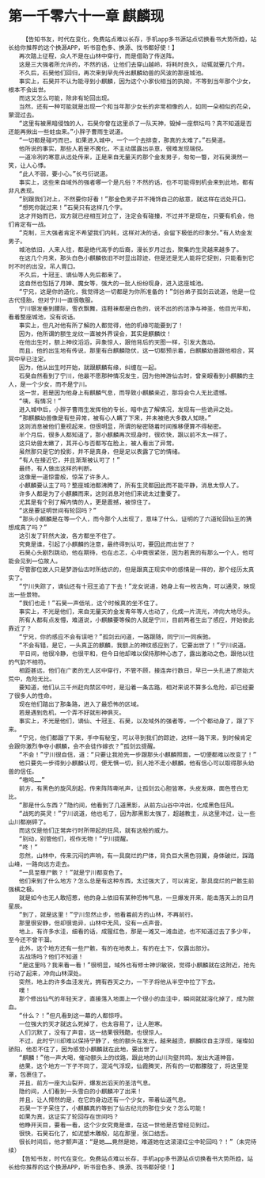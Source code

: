 # 第一千零六十一章 麒麟现
        【告知书友，时代在变化，免费站点难以长存，手机app多书源站点切换看书大势所趋，站长给你推荐的这个换源APP，听书音色多、换源、找书都好使！】
       再次踏上征程，众人不是在山林中穿行，而是借助了传送阵。
       这是三大强者所允许的，不然的话，让他们去穿山越岭，将耗时良久，动辄就要几个月。
       不久后，石昊他们回归，再次来到早先传出麒麟幼兽的风波的那座城池。
       事实上，石昊并不认为能寻到小麒麟，因为这个小家伙相当的执拗，不等到当年那个少女，根本不会出世。
       而这又怎么可能，除非有轮回出现。
       当然，还有一种可能就是出现一个和当年那少女长的非常相像的人，如同一朵相似的花朵，蒙混过去。
       “这里有被黑暗侵蚀的人，石昊你曾在这里杀了一队天神，毁掉一座祭坛吗？真不知道是否还能再揪出一些蛀虫来。”小胖子曹雨生说道。
       “一切都是碰巧而已，如果进入城中，一个一个去排查，那真的太难了。”石昊道。
       他所说的事实，那些人若是不魔化，不主动展露出杀意，很难发现端倪。
       一道冷冽的寒意从远处传来，正是来自无量天的那个金发男子，匆匆一瞥，对石昊漠然一笑，让人心悸。
       “此人不弱，要小心。”长弓衍说道。
       事实上，这些来自域外的强者哪一个是凡俗？不然的话，也不可能得到机会来到此地，都有非凡表现。
       “别跟我们对上，不然要你好看！”那金色男子并不掩饰自己的敌意，就这样在远处开口。
       “想死你就过来！”石昊只有这样几个字。
       这才开始而已，双方就已经相互对立了，注定会有碰撞，不过并不是现在，只要有机会，他们肯定有一战。
       “克制，三大强者肯定不希望我们内耗，这样对决的话，会留下极低的印象分。”有人劝金发男子。
       城池依旧，人来人往，都是绝代高手的后裔，漫长岁月过去，聚集的生灵越来越多了。
       在这几个月来，那头白色小麒麟依旧不时显出踪迹，但是还是无人能将它捉到，只能看到它时不时的出没，吊人胃口。
       不久后，十冠王、谪仙等人先后都来了。
       这自然也包括了月婵、魔女等，强大的一批人纷纷现身，进入这座城池。
       “宁兄，这是你的造化，我觉得这一切都是为你所准备的！”剑谷弟子孤剑云说道，他是一位古代怪胎，但对宁川一直很敬服。
       宁川银发垂到腰际，雪衣飘舞，连鞋袜都是白色的，说不出的的洁净与神圣，他目光平和，看着整座城池，没有说话。
       事实上，但凡对他有所了解的人都觉得，他的机缘可能要到了！
       因为，他所谓的额生龙纹一直被外界误会，其实是麒麟纹！
       在他出生时，额上神纹滔滔，异象惊人，跟他背后的天图一样，引发大轰动。
       而且，他的出生地有传说，那里有白麒麟隐伏，这一切都预示着，白麒麟幼兽跟他相合，冥冥中早已注定。
       因为，他从出生时开始，就跟麒麟有缘，纠缠在一起。
       石昊自然看到了宁川，他最不愿那种情况发生，因为他神游仙古时，曾亲眼看到小麒麟的主人，是一个少女，而不是宁川。
       这一世，若是因为他身上有麒麟气息，而导致小麒麟亲近，那将会令人无比遗憾。
       “咦，有情况！”
       进入城中后，小胖子曹雨生发挥他的专长，暗中去了解情况，发现有一些诡异之处。
       “那麒麟幼兽像是有些异常，被有心人瞒了下来，并未被绝大多数人知晓。”
       这则消息被他们重视起来，但很明显，所谓的秘密随着时间推移便算不得秘密。
       半个月后，很多人都知道了，那小麒麟再次现身时，很欢快，跟以前不太一样了。
       这只幼兽太嫩了，其开心与否都写在脸上，被人看出了异常。
       虽然那只是它的投影，并不是真身，但是足以表露了它的情绪。
       “有人在接近它，并且渐渐被认可了！”
       最终，有人做出这样的判断。
       这像是一道惊雷般，惊呆了许多人。
       小麒麟要认主了吗？整座城池都沸腾了，所有生灵都因此而不能平静，消息太惊人了。
       许多人都是为了小麒麟而来，这则消息对他们来说太过重要了。
       尤其是有个别了解内情的人，更是震撼，被惊住了。
       “这是要证明世间有轮回吗？”
       “那头小麒麟是在等一个人，而今那个人出现了，意味了什么，证明的了六道轮回仙王的猜想成真了吗？”
       这引发了轩然大波，各方都坐不住了。
       究竟是谁，引起了小麒麟的注意，最终得到认可，要因此而出世了？
       石昊心头剧烈跳动，他在期待，也在忐忑，心中竟很紧张，因为若真的有那么一个人，他可能会见到一位故人。
       尽管那位故人只是梦游仙古时所结识的，但是跟真正现实中的感情是一样的，那个经历太真实了。
       “宁川失踪了，谪仙还有十冠王追了下去！”龙女说道，她身上有一枚古角，可以通灵，映现出一些景物。
       “我们也走！”石昊一声低吼，这个时候真的坐不住了。
       事实上，不光是他们，来自无量天的金发青年等人也动了，化成一片流光，冲向大地尽头。
       所有人都有点发懵，难道说，小麒麟要等候的人就是宁川，目前两者生出了感应，开始彼此靠近了？
       “宁兄，你的感应不会有误吧？”孤剑云问道，一路跟随，同宁川一同疾驰。
       “不会有错，是它，一头真正的麒麟，我额上的神纹感应到了，它要出世了！”宁川说道。
       平日间，他很冷静，也很平和，但今日他却难以保持那种心态了，露出激动之色，跟他以往的气韵不相符。
       相距甚远，他们在广袤的无人区中穿行，不管不顾，接连奔行数日，早已一头扎进了原始大荒中，危险无比。
       要知道，他们从三千州赶向禁区中时，是沿着一条古路，相对来说不算多么危险，却已经要了很多人的性命。
       现在他们踏出了那条路，进入了最恐怖的区域。
       若是遇到危机，一个弄不好就形神俱灭。
       事实上，不光是他们，谪仙、十冠王、石昊，以及域外的强者等，一个个都动身了，跟了下来。
       “宁兄，他们都跟了下来，手中有秘宝，可以寻到我们的踪迹，这样一路下来，到时候肯定会跟你激烈争夺小麒麟，会不会徒作嫁衣？”孤剑云提醒。
       “不会！”宁川很自信，道：“只要让我抢先一步跟那头小麒麟照面，一切便都难以改变了！”
       他只要先一步得到小麒麟认可，便无惧一切，别人抢不走小麒麟，他有信心可以取得那头幼兽的信任。
       “嗷呜……”
       前方，有黑色的旋风刮起，传来阵阵嘶吼声，让孤剑云心胆皆寒，头皮发麻，面色苍白无比。
       “那是什么东西？”隐约间，他看到了几道黑影，从前方山谷中冲出，化成黑色狂风。
       “战死的英灵！”宁川说道，他也毛了，因为那黑影太强了，超越教主，从这里冲过，让一些山川都崩碎了。
       而这仅是他们正常奔行时所带起的狂风，就有这般的威力。
       “别动，别管他们，视作无物！”宁川提醒。
       “咚！”
       忽然，山林中，传来沉闷的声响，有一具腐烂的尸体，背负巨大黑色羽翼，身体破烂，踩踏山峰，一路向远方走去。
       “一具至尊尸骸？！”就是宁川都变色了。
       他们来到了什么地方？怎么总是有这种东西，太过强大了，可以肯定，那具腐烂的尸骸生前强横之极。
       就是如今也无人敢招惹，他的身上依旧有某种恐怖气息，一旦爆发开来，能击落天上的日月星辰。
       “到了，就是这里！”宁川忽然止步，他看着前方的山林，不再前行。
       那里很安静，但却很诡异，山林中无风，没有一点声音。
       地上，有许多水洼，细看的话，成猩红色，那是一滩又一滩血迹，也不知道过去了多少年，至今还不曾干涸。
       此外，这个地方还有一些尸骸，有的在地表上，有的在土下，仅露出部分。
       古战场吗？他们不知道！
       “是这里吗？我来看一看！”很明显，域外也有修士神识敏锐，觉得小麒麟就在这附近，抢先行动了起来，冲向山林深处。
       突然，地上的许多血洼发光，拥有吞天之力，一下子将他从半空中拉了下去。
       噗！
       那个修出仙气的年轻天才，直接落入地面上一个很小的血洼中，瞬间就就溶化掉了，成为脓血。
       “什么？！”但凡看到这一幕的人都惊呼。
       一位强大的天才就这么死掉了，也太容易了，让人胆寒。
       人们沉默了，没有了声音，这一结果很残酷，也很惊人。
       不过，此时宁川却难以保持宁静了，他的额头在发光，越来越烫，麒麟纹自主浮现，璀璨如骄阳，他忍不住了，因为感觉小麒麟就在此地，要出世了。
       “麒麟！”他一声大喝，催动额头上的纹路，跟此地的山川沟壑共鸣，发出大道神音。
       结果，这个地方一下子不同了，混沌气浮现，仙霞腾天，所有的一切都朦胧了，将这里笼罩，包裹住了。
       并且，前方一座大山裂开，爆发出滔天的圣洁气息。
       隐约间，人们看到一头雪白的小麒麟冲了出来！
       并且，让人愕然的是，在它的身边还有一个少女，带着仙道气息。
       石昊一下子呆住了，小麒麟真的等到了仙古纪元的那位少女？怎么可能！
       如果为真，这证实了轮回存在世间吗？
       他睁开天目，要看一看，这个少女究竟是谁，在这一世他是否曾经见到过。
       很快，石昊石化了，如泥塑木雕般，站在那里，张口结舌。
       很长时间后，他才颤声道：“是她……竟然是她，难道她在这滚滚红尘中轮回吗？！”（未完待续）
       【告知书友，时代在变化，免费站点难以长存，手机app多书源站点切换看书大势所趋，站长给你推荐的这个换源APP，听书音色多、换源、找书都好使！】